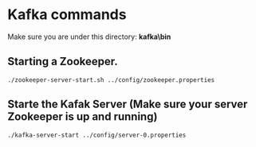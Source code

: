 # Kafka commands

Make sure you are under this directory: **kafka\bin**

## Starting a Zookeeper.

    ./zookeeper-server-start.sh ../config/zookeeper.properties

## Starte the Kafak Server (Make sure your server Zookeeper is up and running)

    ./kafka-server-start ../config/server-0.properties
